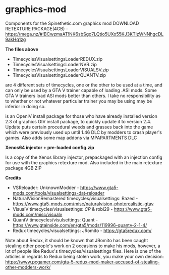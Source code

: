 # graphics-mod
Components for the Spinethetic.com graphics mod
DOWNLOAD RETEXTURE PACKAGE(4GB) - https://mega.nz/#!BCwzmaAT!NK6sbSgo7LQtio5UXo55KJ3KTlzWNNhgcDL9akHq1zg

**The files above**
  - TimecyclesVisualsettingsLoaderREDUX.zip
  - TimecyclesVisualsettingsLoaderNVR.zip
  - TimecyclesVisualsettingsLoaderVISUALSV.zip
  - TimecyclesVisualsettingsLoaderQUANTV.zip

are 4 different sets of timecycles, one or the other to be used at a time, and can only be used by a GTA V trainer capable of loading .ASI mods. Some GTA V trainers load ASI mods better than others. I take no responsibility as to whether or not whatever particular trainer you may be using may be inferior in doing so.

  
is an OpenIV install package for those who have already installed version 2.3 of graphics OIV install package, to quickly update it to version 2.4. Update puts certain procedural weeds and grasses back into the game which were previously used up until 1.46 DLC by modders to crash player's games. Also adds some map addons via MPAPARTMENTS DLC

**Xenos64 injector + pre-loaded config.zip**

Is a copy of the Xenos library injector, prepackaged with an injection config for use with the graphics retexture mod. Also included in the main retexture package 4GB ZIP

**Credits**

  - VSReloader: UnknownModder - https://www.gta5-mods.com/tools/visualsettings-dat-reloader
  - NaturalVisionRemastered timecycles/visualsettings: Razed - https://www.gta5-mods.com/misc/naturalvision-photorealistic-gtav
  - VisualV timecycles/visualsettings: _CP_ & robi29 - https://www.gta5-mods.com/misc/visualv
  - QuantV timecycles/visulsettings: Quant - https://www.gtainside.com/en/gta5/mods/119996-quantv-2-1-4/
  - Redux timecycles/visualsettings: JRomito - https://gta5redux.com/


Note about Redux, it should be known that JRomito has been caught stealing other people's work on 2 occasions to make his mods, however, a lot of people like Redux's timecycles/visualsettings files. Here is one of the articles in regards to Redux being stolen work, you make your own decision: https://www.pcgamer.com/gta-5-redux-mod-maker-accused-of-stealing-other-modders-work/

